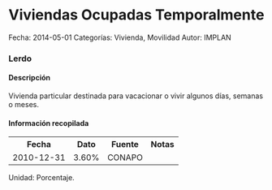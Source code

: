 Viviendas Ocupadas Temporalmente
=====

Fecha: 2014-05-01
Categorías: Vivienda, Movilidad
Autor: IMPLAN

### Lerdo

#### Descripción

Vivienda particular destinada para vacacionar o vivir algunos días, semanas o meses.

#### Información recopilada

<table class="table table-hover table-bordered">
  <tr><th>Fecha</th><th>Dato</th><th>Fuente</th><th>Notas</th></tr>
  <tr><td>2010-12-31</td><td>3.60%</td><td>CONAPO</td><td></td></tr>
</table>

Unidad: Porcentaje.
